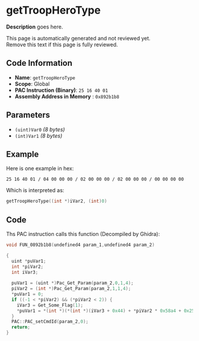 # getTroopHeroType

**Description** goes here.

This page is automatically generated and not reviewed yet.<br>Remove this text if this page is fully reviewed.

## Code Information

- **Name**: `getTroopHeroType`
- **Scope**: Global
- **PAC Instruction (Binary)**: `25 16 40 01`
- **Assembly Address in Memory** : `0x892b1b8`

## Parameters

- `(uint)Var0` *(8 bytes)*
- `(int)Var1` *(8 bytes)*

## Example

Here is one example in hex:

```25 16 40 01 / 04 00 00 00 / 02 00 00 00 / 02 00 00 00 / 00 00 00 00```

Which is interpreted as:

```c
getTroopHeroType((int *)iVar2, (int)0)
```

## Code

Ths PAC instruction calls this function (Decompiled by Ghidra):

```c
void FUN_0892b1b8(undefined4 param_1,undefined4 param_2)

{
  uint *puVar1;
  int *piVar2;
  int iVar3;
  
  puVar1 = (uint *)Pac_Get_Param(param_2,0,1,4);
  piVar2 = (int *)Pac_Get_Param(param_2,1,1,4);
  *puVar1 = 0;
  if ((-1 < *piVar2) && (*piVar2 < 2)) {
    iVar3 = Get_Some_Flag(1);
    *puVar1 = *(int *)(*(int *)(iVar3 + 0x44) + *piVar2 * 0x58a4 + 0x2558) < 0x1c ^ 1;
  }
  PAC::PAC_setCmdId(param_2,0);
  return;
}
```

